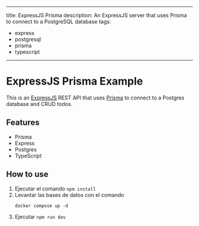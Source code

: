 
---
title: ExpressJS Prisma
description: An ExpressJS server that uses Prisma to connect to a PostgreSQL database
tags:
  - express
  - postgresql
  - prisma
  - typescript
---

# ExpressJS Prisma Example

This is an [ExpressJS](https://expressjs.com/) REST API that uses [Prisma](https://www.prisma.io/) 
to connect to a Postgres database and CRUD todos.

## Features

- Prisma
- Express
- Postgres
- TypeScript

## How to use
1. Ejecutar el comando ```npm install```
2. Levantar las bases de datos con el comando
   ```
   docker compose up -d
   ```
3. Ejecutar ```npm run dev```
